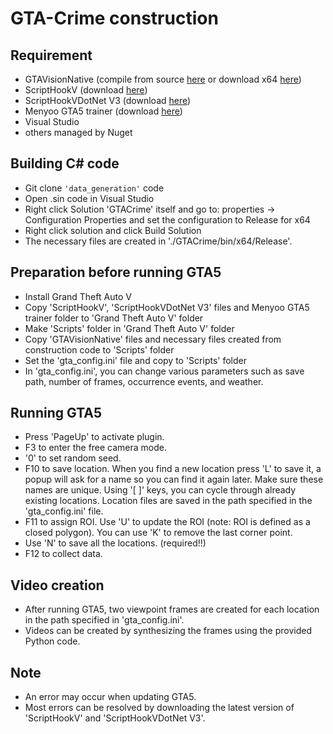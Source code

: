 # GTA-Crime construction
## Requirement
- GTAVisionNative (compile from source [here](https://github.com/umautobots/GTAVisionExport/tree/master/native) or download x64 [here](https://github.com/umautobots/GTAVisionExport/files/1703454/native64bit.zip))
- ScriptHookV (download [here](http://www.dev-c.com/gtav/scripthookv/))
- ScriptHookVDotNet V3 (download [here](https://github.com/crosire/scripthookvdotnet/releases))
- Menyoo GTA5 trainer (download [here](https://www.gta5-mods.com/scripts/menyoo-pc-sp))
- Visual Studio
- others managed by Nuget

## Building C# code
- Git clone ```'data_generation'``` code
- Open .sin code in Visual Studio
- Right click Solution 'GTACrime' itself and go to: properties -> Configuration Properties and set the configuration to Release for x64
- Right click solution and click Build Solution
- The necessary files are created in './GTACrime/bin/x64/Release'.
 
## Preparation before running GTA5
- Install Grand Theft Auto V
- Copy 'ScriptHookV', 'ScriptHookVDotNet V3' files and Menyoo GTA5 trainer folder to 'Grand Theft Auto V' folder
- Make 'Scripts' folder in 'Grand Theft Auto V' folder
- Copy 'GTAVisionNative' files and necessary files created from construction code to 'Scripts' folder
- Set the 'gta_config.ini' file and copy to 'Scripts' folder
- In 'gta_config.ini', you can change various parameters such as save path, number of frames, occurrence events, and weather.

## Running GTA5
- Press 'PageUp' to activate plugin.
- F3 to enter the free camera mode.
- '0' to set random seed.
- F10 to save location. When you find a new location press 'L' to save it, a popup will ask for a name so you can find it again later. Make sure these names are unique. Using '[ ]' keys, you can cycle through already existing locations. Location files are saved in the path specified in the 'gta_config.ini' file.
- F11 to assign ROI. Use 'U' to update the ROI (note: ROI is defined as a closed polygon). You can use 'K' to remove the last corner point.
- Use 'N' to save all the locations. (required!!)
- F12 to collect data.

## Video creation
- After running GTA5, two viewpoint frames are created for each location in the path specified in 'gta_config.ini'.
- Videos can be created by synthesizing the frames using the provided Python code.

## Note
- An error may occur when updating GTA5.
- Most errors can be resolved by downloading the latest version of 'ScriptHookV' and 'ScriptHookVDotNet V3'.
